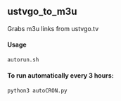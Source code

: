 ## ustvgo_to_m3u

Grabs m3u links from ustvgo.tv

#### Usage

``` bash
autorun.sh
```

#### To run automatically every 3 hours:

```
python3 autoCRON.py
```

